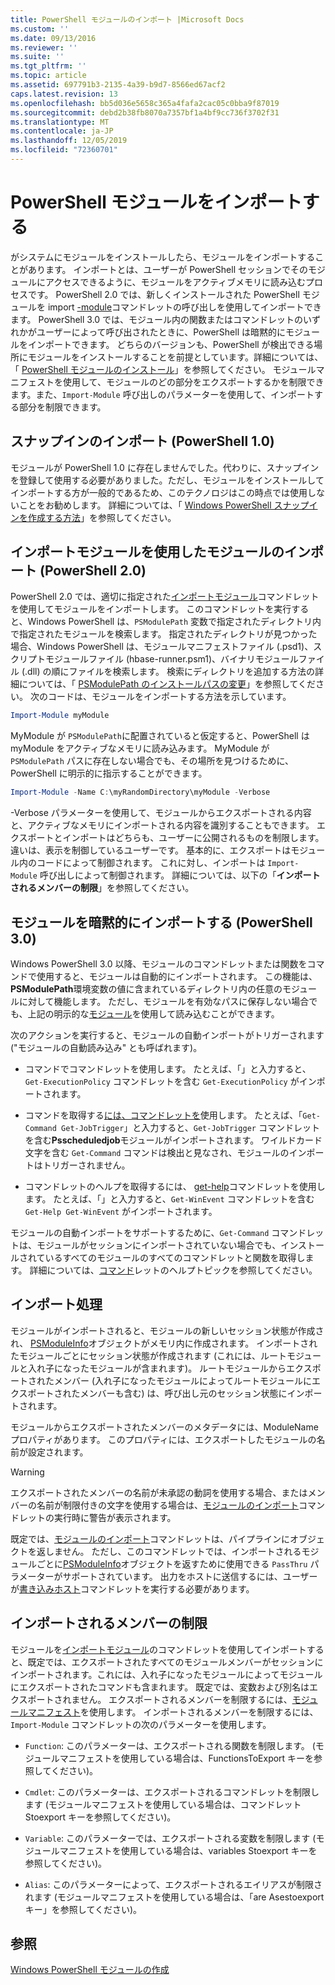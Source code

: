 ```yaml
---
title: PowerShell モジュールのインポート |Microsoft Docs
ms.custom: ''
ms.date: 09/13/2016
ms.reviewer: ''
ms.suite: ''
ms.tgt_pltfrm: ''
ms.topic: article
ms.assetid: 697791b3-2135-4a39-b9d7-8566ed67acf2
caps.latest.revision: 13
ms.openlocfilehash: bb5d036e5658c365a4fafa2cac05c0bba9f87019
ms.sourcegitcommit: debd2b38fb8070a7357bf1a4bf9cc736f3702f31
ms.translationtype: MT
ms.contentlocale: ja-JP
ms.lasthandoff: 12/05/2019
ms.locfileid: "72360701"
---
```

# <a name="importing-a-powershell-module"></a>PowerShell モジュールをインポートする

がシステムにモジュールをインストールしたら、モジュールをインポートすることがあります。 インポートとは、ユーザーが PowerShell セッションでそのモジュールにアクセスできるように、モジュールをアクティブメモリに読み込むプロセスです。 PowerShell 2.0 では、新しくインストールされた PowerShell モジュールを import [-module](/powershell/module/Microsoft.PowerShell.Core/Import-Module)コマンドレットの呼び出しを使用してインポートできます。 PowerShell 3.0 では、モジュール内の関数またはコマンドレットのいずれかがユーザーによって呼び出されたときに、PowerShell は暗黙的にモジュールをインポートできます。 どちらのバージョンも、PowerShell が検出できる場所にモジュールをインストールすることを前提としています。詳細については、「 [PowerShell モジュールのインストール](./installing-a-powershell-module.md)」を参照してください。 モジュールマニフェストを使用して、モジュールのどの部分をエクスポートするかを制限できます。また、`Import-Module` 呼び出しのパラメーターを使用して、インポートする部分を制限できます。

## <a name="importing-a-snap-in-powershell-10"></a>スナップインのインポート (PowerShell 1.0)

モジュールが PowerShell 1.0 に存在しませんでした。代わりに、スナップインを登録して使用する必要がありました。ただし、モジュールをインストールしてインポートする方が一般的であるため、このテクノロジはこの時点では使用しないことをお勧めします。 詳細については、「 [Windows PowerShell スナップインを作成する方法](../cmdlet/how-to-create-a-windows-powershell-snap-in.md)」を参照してください。

## <a name="importing-a-module-with-import-module-powershell-20"></a>インポートモジュールを使用したモジュールのインポート (PowerShell 2.0)

PowerShell 2.0 では、適切に指定された[インポートモジュール](/powershell/module/Microsoft.PowerShell.Core/Import-Module)コマンドレットを使用してモジュールをインポートします。 このコマンドレットを実行すると、Windows PowerShell は、`PSModulePath` 変数で指定されたディレクトリ内で指定されたモジュールを検索します。 指定されたディレクトリが見つかった場合、Windows PowerShell は、モジュールマニフェストファイル (.psd1)、スクリプトモジュールファイル (hbase-runner.psm1)、バイナリモジュールファイル (.dll) の順にファイルを検索します。 検索にディレクトリを追加する方法の詳細については、「 [PSModulePath のインストールパスの変更](./modifying-the-psmodulepath-installation-path.md)」を参照してください。 次のコードは、モジュールをインポートする方法を示しています。

```powershell
Import-Module myModule
```

MyModule が `PSModulePath`に配置されていると仮定すると、PowerShell は myModule をアクティブなメモリに読み込みます。 MyModule が `PSModulePath` パスに存在しない場合でも、その場所を見つけるために、PowerShell に明示的に指示することができます。

```powershell
Import-Module -Name C:\myRandomDirectory\myModule -Verbose
```

-Verbose パラメーターを使用して、モジュールからエクスポートされる内容と、アクティブなメモリにインポートされる内容を識別することもできます。 エクスポートとインポートはどちらも、ユーザーに公開されるものを制限します。違いは、表示を制御しているユーザーです。 基本的に、エクスポートはモジュール内のコードによって制御されます。 これに対し、インポートは `Import-Module` 呼び出しによって制御されます。 詳細については、以下の「**インポートされるメンバーの制限**」を参照してください。

## <a name="implicitly-importing-a-module-powershell-30"></a>モジュールを暗黙的にインポートする (PowerShell 3.0)

Windows PowerShell 3.0 以降、モジュールのコマンドレットまたは関数をコマンドで使用すると、モジュールは自動的にインポートされます。 この機能は、 **PSModulePath**環境変数の値に含まれているディレクトリ内の任意のモジュールに対して機能します。 ただし、モジュールを有効なパスに保存しない場合でも、上記の明示的な[モジュール](/powershell/module/Microsoft.PowerShell.Core/Import-Module)を使用して読み込むことができます。

次のアクションを実行すると、モジュールの自動インポートがトリガーされます ("モジュールの自動読み込み" とも呼ばれます)。

- コマンドでコマンドレットを使用します。 たとえば、「」と入力すると、`Get-ExecutionPolicy` コマンドレットを含む `Get-ExecutionPolicy` がインポートされます。

- コマンドを取得する[には、コマンドレットを](/powershell/module/Microsoft.PowerShell.Core/Get-Command)使用します。  たとえば、「`Get-Command Get-JobTrigger`」と入力すると、`Get-JobTrigger` コマンドレットを含む**Psscheduledjob**モジュールがインポートされます。 ワイルドカード文字を含む `Get-Command` コマンドは検出と見なされ、モジュールのインポートはトリガーされません。

- コマンドレットのヘルプを取得するには、 [get-help](/powershell/module/Microsoft.PowerShell.Core/Get-Help)コマンドレットを使用します。 たとえば、「」と入力すると、`Get-WinEvent` コマンドレットを含む `Get-Help Get-WinEvent` がインポートされます。

モジュールの自動インポートをサポートするために、`Get-Command` コマンドレットは、モジュールがセッションにインポートされていない場合でも、インストールされているすべてのモジュールのすべてのコマンドレットと関数を取得します。 詳細については、[コマンド](/powershell/module/Microsoft.PowerShell.Core/Get-Command)レットのヘルプトピックを参照してください。

## <a name="the-importing-process"></a>インポート処理

モジュールがインポートされると、モジュールの新しいセッション状態が作成され、 [PSModuleInfo](/dotnet/api/System.Management.Automation.PSModuleInfo)オブジェクトがメモリ内に作成されます。 インポートされたモジュールごとにセッション状態が作成されます (これには、ルートモジュールと入れ子になったモジュールが含まれます)。 ルートモジュールからエクスポートされたメンバー (入れ子になったモジュールによってルートモジュールにエクスポートされたメンバーも含む) は、呼び出し元のセッション状態にインポートされます。

モジュールからエクスポートされたメンバーのメタデータには、ModuleName プロパティがあります。 このプロパティには、エクスポートしたモジュールの名前が設定されます。

> [!WARNING]
> エクスポートされたメンバーの名前が未承認の動詞を使用する場合、またはメンバーの名前が制限付きの文字を使用する場合は、[モジュールのインポート](/powershell/module/Microsoft.PowerShell.Core/Import-Module)コマンドレットの実行時に警告が表示されます。

既定では、[モジュールのインポート](/powershell/module/Microsoft.PowerShell.Core/Import-Module)コマンドレットは、パイプラインにオブジェクトを返しません。 ただし、このコマンドレットでは、インポートされるモジュールごとに[PSModuleInfo](/dotnet/api/System.Management.Automation.PSModuleInfo)オブジェクトを返すために使用できる `PassThru` パラメーターがサポートされています。 出力をホストに送信するには、ユーザーが[書き込みホスト](/powershell/module/Microsoft.PowerShell.Utility/Write-Host)コマンドレットを実行する必要があります。

## <a name="restricting--the-members-that-are-imported"></a>インポートされるメンバーの制限

モジュールを[インポートモジュール](/powershell/module/Microsoft.PowerShell.Core/Import-Module)のコマンドレットを使用してインポートすると、既定では、エクスポートされたすべてのモジュールメンバーがセッションにインポートされます。これには、入れ子になったモジュールによってモジュールにエクスポートされたコマンドも含まれます。 既定では、変数および別名はエクスポートされません。 エクスポートされるメンバーを制限するには、[モジュールマニフェスト](./how-to-write-a-powershell-module-manifest.md)を使用します。 インポートされるメンバーを制限するには、`Import-Module` コマンドレットの次のパラメーターを使用します。

- `Function`: このパラメーターは、エクスポートされる関数を制限します。 (モジュールマニフェストを使用している場合は、FunctionsToExport キーを参照してください)。

- `Cmdlet`: このパラメーターは、エクスポートされるコマンドレットを制限します (モジュールマニフェストを使用している場合は、コマンドレット Stoexport キーを参照してください)。

- `Variable`: このパラメーターでは、エクスポートされる変数を制限します (モジュールマニフェストを使用している場合は、variables Stoexport キーを参照してください)。

- `Alias`: このパラメーターによって、エクスポートされるエイリアスが制限されます (モジュールマニフェストを使用している場合は、「are Asestoexport キー」を参照してください)。

## <a name="see-also"></a>参照

[Windows PowerShell モジュールの作成](./writing-a-windows-powershell-module.md)

